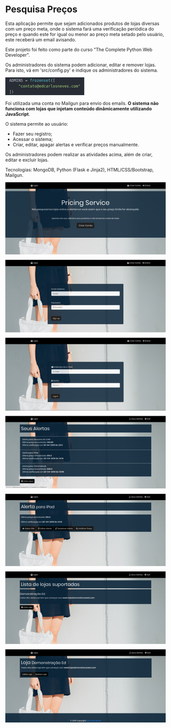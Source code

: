 # Pesquisa Preços

Esta aplicação permite que sejam adicionados produtos de lojas diversas com um preço meta, onde o sistema fará uma verificação periódica do preço e quando este for igual ou menor ao preço meta setado pelo usuário, este receberá um email avisando.

Este projeto foi feito como parte do curso "The Complete Python Web Developer".

Os administradores do sistema podem adicionar, editar e remover lojas. Para isto, vá em 'src/config.py' e indique os administradores do sistema.

![Adicionar administrador](readme-files/administradores.png)

Foi utilizada uma conta no Mailgun para envio dos emails. **O sistema não funciona com lojas que injetam conteúdo dinâmicamente utilizando JavaScript**.

O sistema permite ao usuário: 
- Fazer seu registro; 
- Acessar o sistema; 
- Criar, editar, apagar alertas e verificar preços manualmente.

Os administradores podem realizar as atividades acima, além de criar, editar e excluir lojas.

Tecnologias: MongoDB, Python (Flask e Jinja2), HTML/CSS/Bootstrap, Mailgun.

![Adicionar administrador](readme-files/home.png)

![Adicionar administrador](readme-files/criar-conta.png)

![Adicionar administrador](readme-files/entrar.png)

![Adicionar administrador](readme-files/alertas.png)

![Adicionar administrador](readme-files/detalhe-alerta.png)

![Adicionar administrador](readme-files/lojas.png)

![Adicionar administrador](readme-files/detalhe-loja.png)
